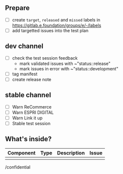 <!-- If needed, you can edit the template at https://gitlab.e.foundation/e/os/releases/-/edit/master/.gitlab/issue_templates/releases.md -->

## Prepare

- [ ] create `target`, `released` and `missed` labels in https://gitlab.e.foundation/groups/e/-/labels
- [ ] add targetted issues into the test plan

## dev channel

- [ ] check the test session feedback
    - mark validated issues with ~"status::release"
    - mark issues in error with ~"status::development"
- [ ] tag manifest
- [ ] create release note

## stable channel

- [ ] Warn ReCommerce
- [ ] Warn ESPRI DIGITAL
- [ ] Warn Link it up
- [ ] Stable test session

## What's inside?

| Component | Type | Description | Issue |
| --------- | ---- | ----------- | ----- |
|           |      |             |       |

/confidential
